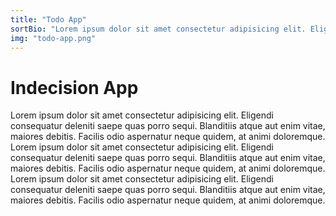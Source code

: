 ```yaml
---
title: "Todo App"
sortBio: "Lorem ipsum dolor sit amet consectetur adipisicing elit. Eligendi consequatur deleniti saepe quas porro sequi."
img: "todo-app.png"
---
```


# Indecision App

Lorem ipsum dolor sit amet consectetur adipisicing elit. Eligendi consequatur deleniti saepe quas porro sequi. Blanditiis atque aut enim vitae, maiores debitis. Facilis odio aspernatur neque quidem, at animi doloremque.
Lorem ipsum dolor sit amet consectetur adipisicing elit. Eligendi consequatur deleniti saepe quas porro sequi. Blanditiis atque aut enim vitae, maiores debitis. Facilis odio aspernatur neque quidem, at animi doloremque.
Lorem ipsum dolor sit amet consectetur adipisicing elit. Eligendi consequatur deleniti saepe quas porro sequi. Blanditiis atque aut enim vitae, maiores debitis. Facilis odio aspernatur neque quidem, at animi doloremque.
